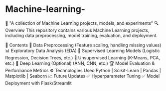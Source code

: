 # Machine-learning-
🚀 "A collection of Machine Learning projects, models, and experiments"
🔍 Overview
This repository contains various Machine Learning projects, including data preprocessing, model training, evaluation, and deployment.

📂 Contents
🔢 Data Preprocessing (Feature scaling, handling missing values)
📊 Exploratory Data Analysis (EDA)
🤖 Supervised Learning Models (Logistic Regression, Decision Trees, etc.)
🔀 Unsupervised Learning (K-Means, PCA, etc.)
🎯 Deep Learning (Optional) (ANN, CNN, etc.)
🏆 Model Evaluation & Performance Metrics
⚙️ Technologies Used
Python | Scikit-Learn | Pandas | Matplotlib | Seaborn
📈 Future Updates
✅ Hyperparameter Tuning
✅ Model Deployment with Flask/Streamlit
